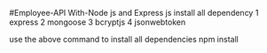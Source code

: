 #Employee-API With-Node js and Express js
install all dependency 
1 express
2 mongoose
3 bcryptjs
4 jsonwebtoken

use the above command to install all dependencies 
npm install 
